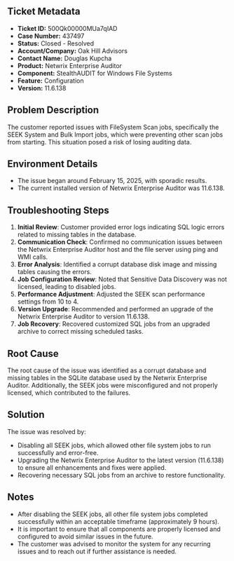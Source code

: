 ## Ticket Metadata
- **Ticket ID:** 500Qk00000MUa7qIAD
- **Case Number:** 437497
- **Status:** Closed - Resolved
- **Account/Company:** Oak Hill Advisors
- **Contact Name:** Douglas Kupcha
- **Product:** Netwrix Enterprise Auditor
- **Component:** StealthAUDIT for Windows File Systems
- **Feature:** Configuration
- **Version:** 11.6.138

## Problem Description
The customer reported issues with FileSystem Scan jobs, specifically the SEEK System and Bulk Import jobs, which were preventing other scan jobs from starting. This situation posed a risk of losing auditing data.

## Environment Details
- The issue began around February 15, 2025, with sporadic results.
- The current installed version of Netwrix Enterprise Auditor was 11.6.138.

## Troubleshooting Steps
1. **Initial Review**: Customer provided error logs indicating SQL logic errors related to missing tables in the database.
2. **Communication Check**: Confirmed no communication issues between the Netwrix Enterprise Auditor host and the file server using ping and WMI calls.
3. **Error Analysis**: Identified a corrupt database disk image and missing tables causing the errors.
4. **Job Configuration Review**: Noted that Sensitive Data Discovery was not licensed, leading to disabled jobs.
5. **Performance Adjustment**: Adjusted the SEEK scan performance settings from 10 to 4.
6. **Version Upgrade**: Recommended and performed an upgrade of the Netwrix Enterprise Auditor to version 11.6.138.
7. **Job Recovery**: Recovered customized SQL jobs from an upgraded archive to correct missing scheduled tasks.

## Root Cause
The root cause of the issue was identified as a corrupt database and missing tables in the SQLite database used by the Netwrix Enterprise Auditor. Additionally, the SEEK jobs were misconfigured and not properly licensed, which contributed to the failures.

## Solution
The issue was resolved by:
- Disabling all SEEK jobs, which allowed other file system jobs to run successfully and error-free.
- Upgrading the Netwrix Enterprise Auditor to the latest version (11.6.138) to ensure all enhancements and fixes were applied.
- Recovering necessary SQL jobs from an archive to restore functionality.

## Notes
- After disabling the SEEK jobs, all other file system jobs completed successfully within an acceptable timeframe (approximately 9 hours).
- It is important to ensure that all components are properly licensed and configured to avoid similar issues in the future.
- The customer was advised to monitor the system for any recurring issues and to reach out if further assistance is needed.
